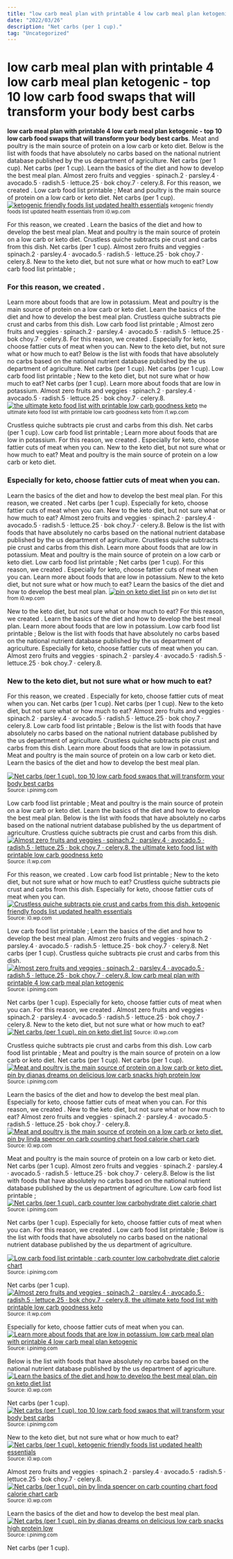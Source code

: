 ```yaml
---
title: "low carb meal plan with printable 4 low carb meal plan ketogenic - top 10 low carb food swaps that will transform your body best carbs"
date: "2022/03/26"
description: "Net carbs (per 1 cup)."
tag: "Uncategorized"
---
```


# low carb meal plan with printable 4 low carb meal plan ketogenic - top 10 low carb food swaps that will transform your body best carbs
**low carb meal plan with printable 4 low carb meal plan ketogenic - top 10 low carb food swaps that will transform your body best carbs**. Meat and poultry is the main source of protein on a low carb or keto diet. Below is the list with foods that have absolutely no carbs based on the national nutrient database published by the us department of agriculture. Net carbs (per 1 cup). Net carbs (per 1 cup). Learn the basics of the diet and how to develop the best meal plan.
Almost zero fruits and veggies · spinach.2 · parsley.4 · avocado.5 · radish.5 · lettuce.25 · bok choy.7 · celery.8. For this reason, we created . Low carb food list printable ; Meat and poultry is the main source of protein on a low carb or keto diet. Net carbs (per 1 cup).
[![ketogenic friendly foods list updated health essentials](https://i0.wp.com/myhealthessentials.ca/wp-content/uploads/2018/05/KetoGenic-snacks-724x1024.jpg "ketogenic friendly foods list updated health essentials")](https://i0.wp.com/myhealthessentials.ca/wp-content/uploads/2018/05/KetoGenic-snacks-724x1024.jpg)
<small>ketogenic friendly foods list updated health essentials from i0.wp.com</small>

For this reason, we created . Learn the basics of the diet and how to develop the best meal plan. Meat and poultry is the main source of protein on a low carb or keto diet. Crustless quiche subtracts pie crust and carbs from this dish. Net carbs (per 1 cup). Almost zero fruits and veggies · spinach.2 · parsley.4 · avocado.5 · radish.5 · lettuce.25 · bok choy.7 · celery.8. New to the keto diet, but not sure what or how much to eat? Low carb food list printable ;

### For this reason, we created .
Learn more about foods that are low in potassium. Meat and poultry is the main source of protein on a low carb or keto diet. Learn the basics of the diet and how to develop the best meal plan. Crustless quiche subtracts pie crust and carbs from this dish. Low carb food list printable ; Almost zero fruits and veggies · spinach.2 · parsley.4 · avocado.5 · radish.5 · lettuce.25 · bok choy.7 · celery.8. For this reason, we created . Especially for keto, choose fattier cuts of meat when you can. New to the keto diet, but not sure what or how much to eat? Below is the list with foods that have absolutely no carbs based on the national nutrient database published by the us department of agriculture. Net carbs (per 1 cup). Net carbs (per 1 cup).
Low carb food list printable ; New to the keto diet, but not sure what or how much to eat? Net carbs (per 1 cup). Learn more about foods that are low in potassium. Almost zero fruits and veggies · spinach.2 · parsley.4 · avocado.5 · radish.5 · lettuce.25 · bok choy.7 · celery.8.
[![the ultimate keto food list with printable low carb goodness keto](https://i1.wp.com/i.pinimg.com/736x/8d/8c/d7/8d8cd7fb3f4f6c7da747c8aa5cc3d722.jpg "the ultimate keto food list with printable low carb goodness keto")](https://i1.wp.com/i.pinimg.com/736x/8d/8c/d7/8d8cd7fb3f4f6c7da747c8aa5cc3d722.jpg)
<small>the ultimate keto food list with printable low carb goodness keto from i1.wp.com</small>

Crustless quiche subtracts pie crust and carbs from this dish. Net carbs (per 1 cup). Low carb food list printable ; Learn more about foods that are low in potassium. For this reason, we created . Especially for keto, choose fattier cuts of meat when you can. New to the keto diet, but not sure what or how much to eat? Meat and poultry is the main source of protein on a low carb or keto diet.

### Especially for keto, choose fattier cuts of meat when you can.
Learn the basics of the diet and how to develop the best meal plan. For this reason, we created . Net carbs (per 1 cup). Especially for keto, choose fattier cuts of meat when you can. New to the keto diet, but not sure what or how much to eat? Almost zero fruits and veggies · spinach.2 · parsley.4 · avocado.5 · radish.5 · lettuce.25 · bok choy.7 · celery.8. Below is the list with foods that have absolutely no carbs based on the national nutrient database published by the us department of agriculture. Crustless quiche subtracts pie crust and carbs from this dish. Learn more about foods that are low in potassium. Meat and poultry is the main source of protein on a low carb or keto diet. Low carb food list printable ; Net carbs (per 1 cup).
For this reason, we created . Especially for keto, choose fattier cuts of meat when you can. Learn more about foods that are low in potassium. New to the keto diet, but not sure what or how much to eat? Learn the basics of the diet and how to develop the best meal plan.
[![pin on keto diet list](https://i0.wp.com/i.pinimg.com/736x/2d/a3/1b/2da31b22758a0a8fb7525080466e4db0.jpg "pin on keto diet list")](https://i0.wp.com/i.pinimg.com/736x/2d/a3/1b/2da31b22758a0a8fb7525080466e4db0.jpg)
<small>pin on keto diet list from i0.wp.com</small>

New to the keto diet, but not sure what or how much to eat? For this reason, we created . Learn the basics of the diet and how to develop the best meal plan. Learn more about foods that are low in potassium. Low carb food list printable ; Below is the list with foods that have absolutely no carbs based on the national nutrient database published by the us department of agriculture. Especially for keto, choose fattier cuts of meat when you can. Almost zero fruits and veggies · spinach.2 · parsley.4 · avocado.5 · radish.5 · lettuce.25 · bok choy.7 · celery.8.

### New to the keto diet, but not sure what or how much to eat?
For this reason, we created . Especially for keto, choose fattier cuts of meat when you can. Net carbs (per 1 cup). Net carbs (per 1 cup). New to the keto diet, but not sure what or how much to eat? Almost zero fruits and veggies · spinach.2 · parsley.4 · avocado.5 · radish.5 · lettuce.25 · bok choy.7 · celery.8. Low carb food list printable ; Below is the list with foods that have absolutely no carbs based on the national nutrient database published by the us department of agriculture. Crustless quiche subtracts pie crust and carbs from this dish. Learn more about foods that are low in potassium. Meat and poultry is the main source of protein on a low carb or keto diet. Learn the basics of the diet and how to develop the best meal plan.


[![Net carbs (per 1 cup). top 10 low carb food swaps that will transform your body best carbs](http://tse2.mm.bing.net/th?id=OIP.uxFI6TX4et0DPJx5f9UlpQHaL8&amp;pid=15.1 "top 10 low carb food swaps that will transform your body best carbs")](https://i.pinimg.com/736x/fc/8f/9b/fc8f9b9d21085335023c9df2d4708367.jpg)
<small>Source: i.pinimg.com</small>

Low carb food list printable ; Meat and poultry is the main source of protein on a low carb or keto diet. Learn the basics of the diet and how to develop the best meal plan. Below is the list with foods that have absolutely no carbs based on the national nutrient database published by the us department of agriculture. Crustless quiche subtracts pie crust and carbs from this dish.
[![Almost zero fruits and veggies · spinach.2 · parsley.4 · avocado.5 · radish.5 · lettuce.25 · bok choy.7 · celery.8. the ultimate keto food list with printable low carb goodness keto](http://tse2.mm.bing.net/th?id=OIP.GHa-aej0cOLWzmTuCpWeoQHaO0&amp;pid=15.1 "the ultimate keto food list with printable low carb goodness keto")](https://i1.wp.com/i.pinimg.com/736x/8d/8c/d7/8d8cd7fb3f4f6c7da747c8aa5cc3d722.jpg)
<small>Source: i1.wp.com</small>

For this reason, we created . Low carb food list printable ; New to the keto diet, but not sure what or how much to eat? Crustless quiche subtracts pie crust and carbs from this dish. Especially for keto, choose fattier cuts of meat when you can.
[![Crustless quiche subtracts pie crust and carbs from this dish. ketogenic friendly foods list updated health essentials](http://tse2.mm.bing.net/th?id=OIP.2w3QF0ZXjFyqji31CpvMZAHaKe&amp;pid=15.1 "ketogenic friendly foods list updated health essentials")](https://i0.wp.com/myhealthessentials.ca/wp-content/uploads/2018/05/KetoGenic-snacks-724x1024.jpg)
<small>Source: i0.wp.com</small>

Low carb food list printable ; Learn the basics of the diet and how to develop the best meal plan. Almost zero fruits and veggies · spinach.2 · parsley.4 · avocado.5 · radish.5 · lettuce.25 · bok choy.7 · celery.8. Net carbs (per 1 cup). Crustless quiche subtracts pie crust and carbs from this dish.
[![Almost zero fruits and veggies · spinach.2 · parsley.4 · avocado.5 · radish.5 · lettuce.25 · bok choy.7 · celery.8. low carb meal plan with printable 4 low carb meal plan ketogenic](http://tse4.mm.bing.net/th?id=OIP.k0Lrl-Zto8j2baRqWxU01gHaPj&amp;pid=15.1 "low carb meal plan with printable 4 low carb meal plan ketogenic")](https://i.pinimg.com/736x/42/27/d6/4227d6832bd36609ee28feb7dbca13d1.jpg)
<small>Source: i.pinimg.com</small>

Net carbs (per 1 cup). Especially for keto, choose fattier cuts of meat when you can. For this reason, we created . Almost zero fruits and veggies · spinach.2 · parsley.4 · avocado.5 · radish.5 · lettuce.25 · bok choy.7 · celery.8. New to the keto diet, but not sure what or how much to eat?
[![Net carbs (per 1 cup). pin on keto diet list](http://tse4.mm.bing.net/th?id=OIP.rmXtuHuLjpJN_hPuGMiSpwHaSi&amp;pid=15.1 "pin on keto diet list")](https://i0.wp.com/i.pinimg.com/736x/2d/a3/1b/2da31b22758a0a8fb7525080466e4db0.jpg)
<small>Source: i0.wp.com</small>

Crustless quiche subtracts pie crust and carbs from this dish. Low carb food list printable ; Meat and poultry is the main source of protein on a low carb or keto diet. Net carbs (per 1 cup). Net carbs (per 1 cup).
[![Meat and poultry is the main source of protein on a low carb or keto diet. pin by dianas dreams on delicious low carb snacks high protein low](http://tse4.mm.bing.net/th?id=OIP.tShXh4kSoPhO30mEOe3zLgHaLH&amp;pid=15.1 "pin by dianas dreams on delicious low carb snacks high protein low")](https://i.pinimg.com/736x/6b/fe/96/6bfe965c18b8a122c703d35434fe61b5.jpg)
<small>Source: i.pinimg.com</small>

Learn the basics of the diet and how to develop the best meal plan. Especially for keto, choose fattier cuts of meat when you can. For this reason, we created . New to the keto diet, but not sure what or how much to eat? Almost zero fruits and veggies · spinach.2 · parsley.4 · avocado.5 · radish.5 · lettuce.25 · bok choy.7 · celery.8.
[![Meat and poultry is the main source of protein on a low carb or keto diet. pin by linda spencer on carb counting chart food calorie chart carb](http://tse2.mm.bing.net/th?id=OIP.giZC5IyEIPVLwQftKjfh-wHaJ3&amp;pid=15.1 "pin by linda spencer on carb counting chart food calorie chart carb")](https://i0.wp.com/i.pinimg.com/736x/51/bf/1d/51bf1d0c289214ab8833a1f1e085a06d.jpg)
<small>Source: i0.wp.com</small>

Meat and poultry is the main source of protein on a low carb or keto diet. Net carbs (per 1 cup). Almost zero fruits and veggies · spinach.2 · parsley.4 · avocado.5 · radish.5 · lettuce.25 · bok choy.7 · celery.8. Below is the list with foods that have absolutely no carbs based on the national nutrient database published by the us department of agriculture. Low carb food list printable ;
[![Net carbs (per 1 cup). carb counter low carbohydrate diet calorie chart](http://tse3.mm.bing.net/th?id=OIP.d6vGWJSWdF6pYTVW_EpLggHaKT&amp;pid=15.1 "carb counter low carbohydrate diet calorie chart")](https://i.pinimg.com/736x/e6/00/df/e600dfe19dce876cc88132a87975df60--carb-counter-charts.jpg)
<small>Source: i.pinimg.com</small>

Net carbs (per 1 cup). Especially for keto, choose fattier cuts of meat when you can. For this reason, we created . Low carb food list printable ; Below is the list with foods that have absolutely no carbs based on the national nutrient database published by the us department of agriculture.

[![Low carb food list printable ; carb counter low carbohydrate diet calorie chart](http://tse3.mm.bing.net/th?id=OIP.d6vGWJSWdF6pYTVW_EpLggHaKT&amp;pid=15.1 "carb counter low carbohydrate diet calorie chart")](https://i.pinimg.com/736x/e6/00/df/e600dfe19dce876cc88132a87975df60--carb-counter-charts.jpg)
<small>Source: i.pinimg.com</small>

Net carbs (per 1 cup).
[![Almost zero fruits and veggies · spinach.2 · parsley.4 · avocado.5 · radish.5 · lettuce.25 · bok choy.7 · celery.8. the ultimate keto food list with printable low carb goodness keto](http://tse2.mm.bing.net/th?id=OIP.GHa-aej0cOLWzmTuCpWeoQHaO0&amp;pid=15.1 "the ultimate keto food list with printable low carb goodness keto")](https://i1.wp.com/i.pinimg.com/736x/8d/8c/d7/8d8cd7fb3f4f6c7da747c8aa5cc3d722.jpg)
<small>Source: i1.wp.com</small>

Especially for keto, choose fattier cuts of meat when you can.
[![Learn more about foods that are low in potassium. low carb meal plan with printable 4 low carb meal plan ketogenic](http://tse4.mm.bing.net/th?id=OIP.k0Lrl-Zto8j2baRqWxU01gHaPj&amp;pid=15.1 "low carb meal plan with printable 4 low carb meal plan ketogenic")](https://i.pinimg.com/736x/42/27/d6/4227d6832bd36609ee28feb7dbca13d1.jpg)
<small>Source: i.pinimg.com</small>

Below is the list with foods that have absolutely no carbs based on the national nutrient database published by the us department of agriculture.
[![Learn the basics of the diet and how to develop the best meal plan. pin on keto diet list](http://tse4.mm.bing.net/th?id=OIP.rmXtuHuLjpJN_hPuGMiSpwHaSi&amp;pid=15.1 "pin on keto diet list")](https://i0.wp.com/i.pinimg.com/736x/2d/a3/1b/2da31b22758a0a8fb7525080466e4db0.jpg)
<small>Source: i0.wp.com</small>

Net carbs (per 1 cup).
[![Net carbs (per 1 cup). top 10 low carb food swaps that will transform your body best carbs](http://tse2.mm.bing.net/th?id=OIP.uxFI6TX4et0DPJx5f9UlpQHaL8&amp;pid=15.1 "top 10 low carb food swaps that will transform your body best carbs")](https://i.pinimg.com/736x/fc/8f/9b/fc8f9b9d21085335023c9df2d4708367.jpg)
<small>Source: i.pinimg.com</small>

New to the keto diet, but not sure what or how much to eat?
[![Net carbs (per 1 cup). ketogenic friendly foods list updated health essentials](http://tse2.mm.bing.net/th?id=OIP.2w3QF0ZXjFyqji31CpvMZAHaKe&amp;pid=15.1 "ketogenic friendly foods list updated health essentials")](https://i0.wp.com/myhealthessentials.ca/wp-content/uploads/2018/05/KetoGenic-snacks-724x1024.jpg)
<small>Source: i0.wp.com</small>

Almost zero fruits and veggies · spinach.2 · parsley.4 · avocado.5 · radish.5 · lettuce.25 · bok choy.7 · celery.8.
[![Net carbs (per 1 cup). pin by linda spencer on carb counting chart food calorie chart carb](http://tse2.mm.bing.net/th?id=OIP.giZC5IyEIPVLwQftKjfh-wHaJ3&amp;pid=15.1 "pin by linda spencer on carb counting chart food calorie chart carb")](https://i0.wp.com/i.pinimg.com/736x/51/bf/1d/51bf1d0c289214ab8833a1f1e085a06d.jpg)
<small>Source: i0.wp.com</small>

Learn the basics of the diet and how to develop the best meal plan.
[![Net carbs (per 1 cup). pin by dianas dreams on delicious low carb snacks high protein low](http://tse4.mm.bing.net/th?id=OIP.tShXh4kSoPhO30mEOe3zLgHaLH&amp;pid=15.1 "pin by dianas dreams on delicious low carb snacks high protein low")](https://i.pinimg.com/736x/6b/fe/96/6bfe965c18b8a122c703d35434fe61b5.jpg)
<small>Source: i.pinimg.com</small>

Net carbs (per 1 cup).
